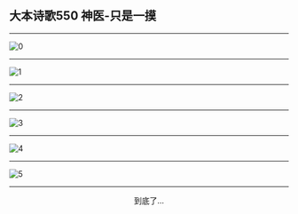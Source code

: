 
## 大本诗歌550 神医-只是一摸
        
<div id="aplayer0"></div>

---

<img alt="0" data-original="/data/d0550/0">

---

<img alt="1" data-original="/data/d0550/1">

---

<img alt="2" data-original="/data/d0550/2">

---

<img alt="3" data-original="/data/d0550/3">

---

<img alt="4" data-original="/data/d0550/4">

---

<img alt="5" data-original="/data/d0550/5">

---

<p style="text-align: center">到底了...</p>

<script src="/js/dist-view.js"></script>

<script>
MAIN.id = 'd0550';
        
const ap0 = new APlayer({
    container: document.getElementById('aplayer0'),
    volume: 1,
    loop: 'none',
    preload: 'none',
    audio: [{
        name: '大本诗歌550.mp3',
        artist: '大本诗歌',
        url: 'https://res.wx.qq.com/voice/getvoice?mediaid=MzI0NTk3MDM5M18yMjQ3NDk0NDY4',
        cover: '/favicon'
    }]
});
</script>

